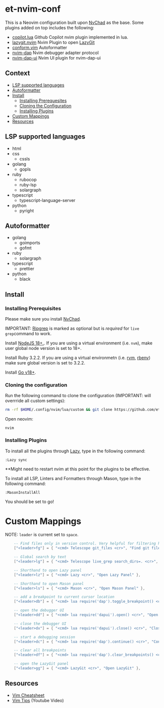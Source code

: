 # et-nvim-conf

This is a Neovim configuration built upon [NvChad](https://nvchad.com/) as the
base. Some plugins added on top includes the following:

- [copilot.lua](https://github.com/zbirenbaum/copilot.lua) Github Copilot nvim
  plugin implemented in lua.
- [lazygit.nvim](https://github.com/kdheepak/lazygit.nvim) Nvim Plugin to open
  [LazyGit](https://github.com/jesseduffield/lazygit)
- [conform.vim](https://github.com/stevearc/conform.nvim) Autoformatter
- [nvim-dap](https://github.com/mfussenegger/nvim-dap) Nvim debugger adapter
  protocol
- [nvim-dap-ui](https://github.com/rcarriga/nvim-dap-ui) Nvim UI plugin for
  nvim-dap-ui

## Context

- [LSP supported languages](#lsp-supported-languages)
- [Autoformatter](#autoformatter)
- [Install](#install)
  - [Installing Prerequesites](#installing-prerequisites)
  - [Cloning the Configuration](#cloning-the-configuration)
  - [Installing Plugins](#installing-plugins)
- [Custom Mappings](#custom-mappings)
- [Resources](#resources)

## LSP supported languages

- html
- css
  - cssls
- golang
  - gopls
- ruby
  - rubocop
  - ruby-lsp
  - solargraph
- typescript
  - typescript-language-server
- python
  - pyright

## Autoformatter

- golang
  - goimports
  - gofmt
- ruby
  - solargraph
- typescript
  - prettier
- python
  - black

## Install

### Installing Prerequisites

Please make sure you install
[NvChad](https://nvchad.com/docs/quickstart/install).

IMPORTANT: [Ripgrep](https://github.com/BurntSushi/ripgrep) is marked as
optional but is _required_ for `live grep`command to work.

Install [NodeJS 18+.](https://nodejs.org/en). If you are using a virtual
environment (i.e. `nvm`), make user global node version is set to 18+.

Install Ruby 3.2.2. If you are using a virtual environmetn (i.e.
[rvm](https://rvm.io/), [rbenv](https://github.com/rbenv/rbenv)) make sure
global version is set to 3.2.2.

Install [Go v18+](https://go.dev/doc/install).

### Cloning the configuration

Run the following command to clone the configuration (IMPORTANT: will overrride
all custom settings):

```bash
rm -rf $HOME/.config/nvim/lua/custom && git clone https://github.com/etam-pro/et-nvim-conf.git $HOME/.config/nvim/lua/custom
```

Open neovim:

```
nvim
```

### Installing Plugins

To install all the plugins through [Lazy](https://github.com/folke/lazy.nvim),
type in the following command:

```
:Lazy sync
```

\*\*Might need to restart nvim at this point for the plugins to be effective.

To install all LSP, Linters and Formatters through Mason, type in the following
command:

```
:MasonInstallAll
```

You should be set to go!

# Custom Mappings

NOTE: `leader` is current set to `space`.

```lua
    -- Find files only in version control. Very helpful for filtering huge folders like node_modules.
    ["<leader>fg"] = { "<cmd> Telescope git_files <cr>", "Find git files" },

    -- Global search by text
    ["<leader>lg"] = { "<cmd> Telescope live_grep search_dirs=. <cr>", "Find in files" },

    -- Shorthand to open Lazy panel
    ["<leader>lz"] = { "<cmd> Lazy <cr>", "Open Lazy Panel" },

    -- Shorthand to open Mason panel
    ["<leader>ls"] = { "<cmd> Mason <cr>", "Open Mason Panel" },

    -- add a breakpoint to current cursor location
    ["<leader>db"] = { "<cmd> lua require('dap').toggle_breakpoint() <cr>", "Toggle Debugger Breakpoint" },

    -- open the debugger UI
    ["<leader>dd"] = { "<cmd> lua require('dapui').open() <cr>", "Open Debugger Session" },

    -- close the debugger UI
    ["<leader>dx"] = { "<cmd> lua require('dapui').close() <cr>", "Close Debugger Session" },

    -- start a debugging session
    ["<leader>dc"] = { "<cmd> lua require('dap').continue() <cr>", "Continue Debugger Session" },

    -- clear all breakpoints
    ["<leader>df"] = { "<cmd> lua require('dap').clear_breakpoints() <cr>", "Clear all Breakpoints" },

    -- open the LazyGit panel
    ["<leader>gg"] = { "<cmd> LazyGit <cr>", "Open LazyGit" },
```

## Resources

- [Vim Cheatsheet](https://vim.rtorr.com/)
- [Vim Tips](https://www.youtube.com/watch?v=13gNtgqzzmM) (Youtube Video)

